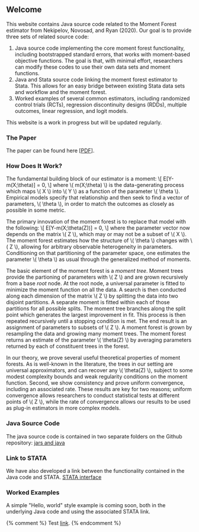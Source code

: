 ## Welcome

This website contains Java source code related to the Moment Forest estimator from Nekipelov, Novosad, and Ryan (2020). Our goal is to  provide three sets of related source code:

1. Java source code implementing the core moment forest functionality, including bootstrapped standard errors, that works with moment-based objective functions. The goal is that, with minimal effort, researchers can modify these codes to use their own data sets and moment functions.
2. Java and Stata source code linking the moment forest estimator to Stata. This allows for an easy bridge between existing Stata data sets and workflow and the moment forest.
3. Worked examples of several common estimators, including randomized control trials (RCTs), regression discontinuity designs (RDDs), multiple outcomes, linear regression, and logit models.

This website is a work in progress but will be updated regularly.

### The Paper

The paper can be found here \[[PDF](https://sites.wustl.edu/stephenpryan/files/2016/10/momentTrees.pdf)\].

### How Does It Work?

The fundamental building block of our estimator is a moment:
\\[
E[Y-m(X;\theta)] = 0,
\\]
where \\( m(X;\theta) \\) is the data-generating process which maps \\( X \\) into \\( Y \\) as a function of the parameter \\( \theta \\). Empirical models specify that relationship and then seek to find a vector of parameters, \\( \theta \\), in order to match the outcomes as closely as possible in some metric.

The primary innovation of the moment forest is to replace that model with the following:
\\[
E[Y-m(X;\theta(Z))] = 0,
\\]
where the parameter vector now depends on the matrix \\( Z \\), which may or may not be a subset of \\( X \\). The moment forest  estimates how the structure of \\( \theta \\) changes with \\( Z \\), allowing for arbitrary observable heterogeneity in parameters. Conditioning on that partitioning of the parameter space, one estimates the parameter \\( \theta \\) as usual through the generalized method of moments.

The basic element of the moment forest is a *moment tree*. Moment trees provide the partioning of parameters with \\( Z \\) and are grown recursively from a base *root* node. At the root node, a universal parameter is fitted to minimize the moment function on all the data. A search is then conducted along each dimension of the matrix \\( Z \\) by splitting the data into two disjoint partitions. A separate moment is fitted within each of those partitions for all possible splits. The moment tree branches along the split point which generates the largest improvement in fit. This process is then repeated recursively until a stopping condition is met. The end result is an assignment of parameters to subsets of \\( Z \\). A moment forest is grown by resampling the data and growing many moment trees. The moment forest returns an estimate of the parameter \\( \theta(Z) \\) by averaging parameters returned by each of constituent trees in the forest.

In our theory, we prove several useful theoretical properties of moment forests. As is well-known in the literature, the trees in our setting are universal approximators, and can recover any \\( \theta(Z) \\), subject to some modest complexity bounds and weak regularity conditions on the moment function. Second, we show consistency and prove uniform convergence, including an associated rate. These results are key for two reasons; uniform convergence allows researchers to conduct statistical tests at different points of \\( Z \\), while the rate of convergence allows our results to be used as plug-in estimators in more complex models.

### Java Source Code

The java source code is contained in two separate folders on the Github repository: [jars and java](https://github.com/cactus911/momentForests)

### Link to STATA

We have also developed a link between the functionality contained in the Java code and STATA. [STATA interface](./linktostata.md)

### Worked Examples

A simple "Hello, world" style example is coming soon, both in the underlying Java code and using the associated STATA link.

{% comment %} 
    Test [link](./subpage.md).
{% endcomment %}


